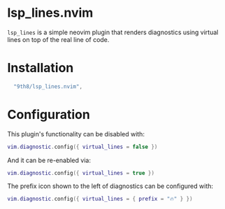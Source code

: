 # lsp_lines.nvim

`lsp_lines` is a simple neovim plugin that renders diagnostics using virtual
lines on top of the real line of code.

# Installation

```lua
  "9th8/lsp_lines.nvim",
```

# Configuration

This plugin's functionality can be disabled with:

```lua
vim.diagnostic.config({ virtual_lines = false })
```

And it can be re-enabled via:

```lua
vim.diagnostic.config({ virtual_lines = true })
```

The prefix icon shown to the left of diagnostics can be configured with:

```lua
vim.diagnostic.config({ virtual_lines = { prefix = "🔥" } })
